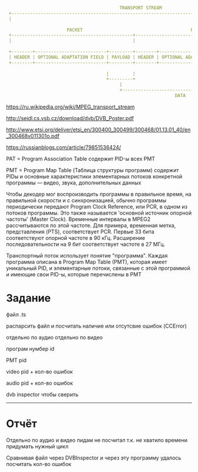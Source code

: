```yaml
                                           TRANSPORT STREAM
 +--------------------------------------------------------------------------------------------------+
 |                                                                                                  |
 
                       PACKET                                         PACKET
 +----------------------------------------------+----------------------------------------------+----
 |                                              |                                              |
 
 +--------+---------------------------+---------+--------+---------------------------+---------+
 | HEADER | OPTIONAL ADAPTATION FIELD | PAYLOAD | HEADER | OPTIONAL ADAPTATION FIELD | PAYLOAD | ...
 +--------+---------------------------+---------+--------+---------------------------+---------+
 
                                      |         |                                    |         |
                                      +---------+                                    +---------+
                                           |                                              |
                                           +----------------------------------------------+
                                                                DATA
```

https://ru.wikipedia.org/wiki/MPEG_transport_stream

http://seidl.cs.vsb.cz/download/dvb/DVB_Poster.pdf

http://www.etsi.org/deliver/etsi_en/300400_300499/300468/01.13.01_40/en_300468v011301o.pdf

https://russianblogs.com/article/79851536424/


PAT = Program Association Table содержит PID-ы всех PMT

PMT = Program Map Table (Таблица структуры программ) содержит PIDы и основные характеристики элементарных потоков конкретной программы — видео, звука, дополнительных данных

Чтобы декодер мог воспроизводить программы в правильное время, на правильной скорости и с синхронизацией, обычно программы периодически передают Program Clock Reference, или PCR, в одном из потоков программы. Это также называется 'основной источник опорной частоты' (Master Clock). Временные интервалы в MPEG2 рассчитываются по этой частоте. Для примера, временная метка, представления (PTS), соответствует PCR. Первые 33 бита соответствуют опорной частоте в 90 кГц. Расширение последовательности на 9 бит соответствует частоте в 27 МГц.

Транспортный поток использует понятие "программа". Каждая программа описана в Program Map Table (PMT), которая имеет уникальный PID, и элементарные потоки, связанные с этой программой и имеющие свои PID-ы, которые перечислены в PMT

# Задание

файл .ts

распарсить файл и 
посчитать наличие или отсутсвие ошибок (CCError)

отдельно по аудио отдельно по видео

програм нумбер id

PMT pid

video pid + кол-во ошибок

audio pid + кол-во ошибок

dvb inspector чтобы сверить

---

# Отчёт

Отдельно по аудио и видео пидам не посчитал т.к. не хватило времени придумать нужный цикл

Сравнивая файл через DVBInspector и через эту программу удалось посчитать кол-во ошибок
